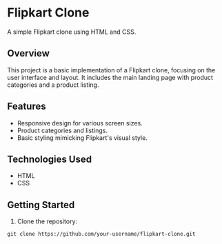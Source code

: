 # Flipkart Clone

A simple Flipkart clone using HTML and CSS.

## Overview

This project is a basic implementation of a Flipkart clone, focusing on the user interface and layout. It includes the main landing page with product categories and a product listing.

## Features

- Responsive design for various screen sizes.
- Product categories and listings.
- Basic styling mimicking Flipkart's visual style.

## Technologies Used

- HTML
- CSS


## Getting Started

1. Clone the repository:

```
git clone https://github.com/your-username/flipkart-clone.git
